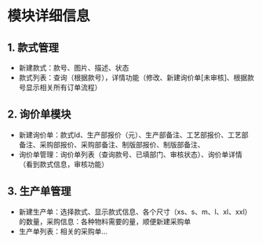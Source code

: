 # 模块详细信息

## 1. 款式管理
 - 新建款式：款号、图片、描述、状态
 - 款式列表：查询（根据款号），详情功能（修改、新建询价单[未审核]、根据款号显示相关所有订单流程）

## 2. 询价单模块
 - 新建询价单：款式Id、生产部报价（元）、生产部备注、工艺部报价、工艺部备注、采购部报价、采购部备注、制版部报价、制版部备注、
 - 询价单管理：询价单列表（查询款号、已填部门、审核状态）、询价单详情（看到款式信息，审核功能）

## 3. 生产单管理
 - 新建生产单：选择款式、显示款式信息、各个尺寸（xs、s、m、l、xl、xxl）的数量，采购信息：各种物料需要的量，顺便新建采购单
 - 生产单列表：相关的采购单...
